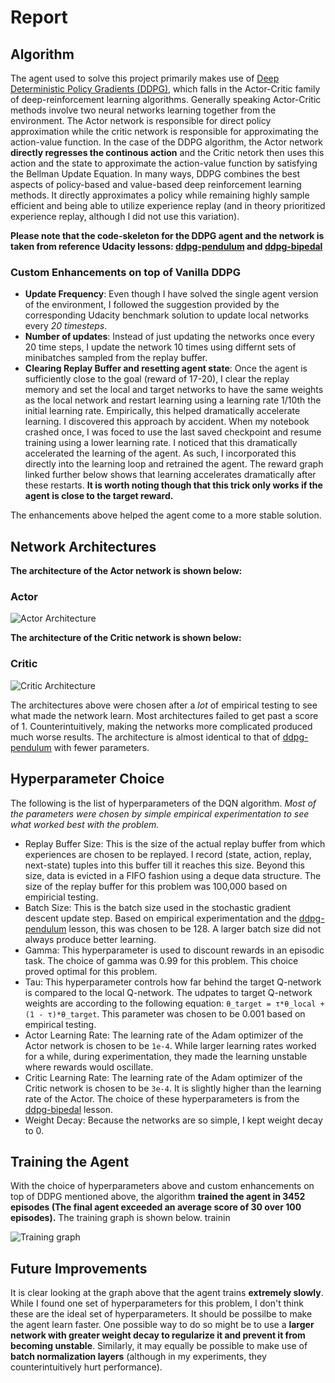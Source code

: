 # Report

## Algorithm
The agent used to solve this project primarily makes use of [Deep Deterministic Policy Gradients (DDPG)](https://arxiv.org/abs/1509.02971), which falls in the Actor-Critic family of deep-reinforcement learning algorithms. Generally speaking Actor-Critic methods involve two neural networks learning together from the environment. The Actor network is responsible for direct policy approximation while the critic network is responsible for approximating the action-value function. In the case of the DDPG algorithm, the Actor network **directly regresses the continous action** and the Critic netork then uses this action and the state to approximate the action-value function by satisfying the Bellman Update Equation. In many ways, DDPG combines the best aspects of policy-based and value-based deep reinforcement learning methods. It directly approximates a policy while remaining highly sample efficient and being able to utilize experience replay (and in theory prioritized experience replay, although I did not use this variation).

**Please note that the code-skeleton for the DDPG agent and the network is taken from reference Udacity lessons: [ddpg-pendulum](https://github.com/udacity/deep-reinforcement-learning/tree/master/ddpg-pendulum) and [ddpg-bipedal](https://github.com/udacity/deep-reinforcement-learning/tree/master/ddpg-bipedal)**

### Custom Enhancements on top of Vanilla DDPG
* **Update Frequency**: Even though I have solved the single agent version of the environment, I followed the suggestion provided by the corresponding Udacity benchmark solution to update local networks every *20 timesteps*.
* **Number of updates**: Instead of just updating the networks once every 20 time steps, I update the network 10 times using differnt sets of minibatches sampled from the replay buffer. 
* **Clearing Replay Buffer and resetting agent state**: Once the agent is sufficiently close to the goal (reward of 17-20), I clear the replay memory and set the local and target networks to have the same weights as the local network and restart learning using a learning rate 1/10th the initial learning rate. Empirically, this helped dramatically accelerate learning. I discovered this approach by accident. When my notebook crashed once, I was foced to use the last saved checkpoint and resume training using a lower learning rate. I noticed that this dramatically accelerated the learning of the agent. As such, I incorporated this directly into the learning loop and retrained the agent. The reward graph linked further below shows that learning accelerates dramatically after these restarts. **It is worth noting though that this trick only works if the agent is close to the target reward.**

The enhancements above helped the agent come to a more stable solution. 


## Network Architectures
**The architecture of the Actor network is shown below:**

### Actor

![Actor Architecture](actor.png)

**The architecture of the Critic network is shown below:**

### Critic

![Critic Architecture](critic.png)

The architectures above were chosen after a *lot* of empirical testing to see what made the network learn. Most architectures failed to get past a score of 1. Counterintuitively, making the networks more complicated produced much worse results. The architecture is almost identical to that of [ddpg-pendulum](https://github.com/udacity/deep-reinforcement-learning/tree/master/ddpg-pendulum) with fewer parameters. 

## Hyperparameter Choice

The following is the list of hyperparameters of the DQN algorithm. *Most of the parameters were chosen by simple empirical experimentation to see what worked best with the problem.*

* Replay Buffer Size: This is the size of the actual replay buffer from which experiences are chosen to be replayed. I record (state, action, replay, next-state) tuples into this buffer till it reaches this size. Beyond this size, data is evicted in a FIFO fashion using a deque data structure. The size of the replay buffer for this problem was 100,000 based on empiricial testing. 
* Batch Size: This is the batch size used in the stochastic gradient descent update step. Based on empirical experimentation and the [ddpg-pendulum](https://github.com/udacity/deep-reinforcement-learning/tree/master/ddpg-pendulum) lesson, this was chosen to be 128. A larger batch size did not always produce better learning. 
* Gamma: This hyperparameter is used to discount rewards in an episodic task. The choice of gamma was 0.99 for this problem. This choice proved optimal for this problem.
* Tau: This hyperparameter controls how far behind the target Q-network is compared to the local Q-network. The udpates to target Q-network weights are according to the following equation: ```θ_target = τ*θ_local + (1 - τ)*θ_target```. This parameter was chosen to be 0.001 based on empirical testing.
* Actor Learning Rate: The learning rate of the Adam optimizer of the Actor network is chosen to be ```1e-4```. While larger learning rates worked for a while, during experimentation, they made the learning unstable where rewards would oscillate. 
* Critic Learning Rate: The learning rate of the Adam optimizer of the Critic network is chosen to be ```3e-4```. It is slightly higher than the learning rate of the Actor. The choice of these hyperparameters is from the [ddpg-bipedal](https://github.com/udacity/deep-reinforcement-learning/tree/master/ddpg-bipedal) lesson. 
* Weight Decay: Because the networks are so simple, I kept weight decay to 0.


## Training the Agent
With the choice of hyperparameters above and custom enhancements on top of DDPG mentioned above, the algorithm **trained the agent in 3452 episodes (The final agent exceeded an average score of 30 over 100 episodes).** The training graph is shown below. trainin

![Training graph](training-progress.png)

## Future Improvements
It is clear looking at the graph above that the agent trains **extremely slowly**. While I found one set of hyperparameters for this problem, I don't think these are the ideal set of hyperparameters. It should be possilbe to make the agent learn faster. One possible way to do so might be to use a **larger network with greater weight decay to regularize it and prevent it from becoming unstable**. Similarly, it may equally be possible to make use of **batch normalization layers** (although in my experiments, they counterintuitively hurt performance). 

